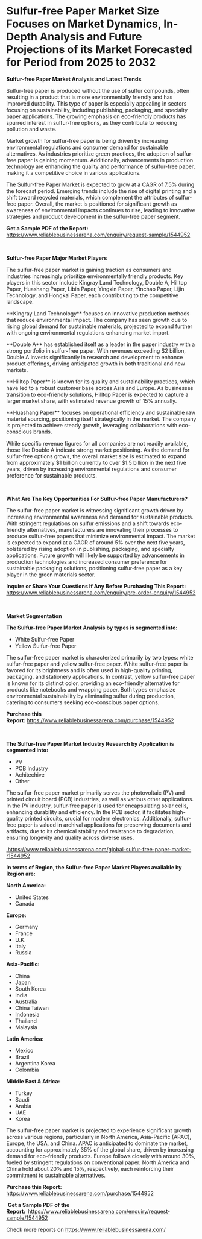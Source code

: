 <p><h1>Sulfur-free Paper Market Size Focuses on Market Dynamics, In-Depth Analysis and Future Projections of its Market Forecasted for Period from 2025 to 2032</h1></p><p><strong>Sulfur-free Paper Market Analysis and Latest Trends</strong></p>
<p><p>Sulfur-free paper is produced without the use of sulfur compounds, often resulting in a product that is more environmentally friendly and has improved durability. This type of paper is especially appealing in sectors focusing on sustainability, including publishing, packaging, and specialty paper applications. The growing emphasis on eco-friendly products has spurred interest in sulfur-free options, as they contribute to reducing pollution and waste.</p><p>Market growth for sulfur-free paper is being driven by increasing environmental regulations and consumer demand for sustainable alternatives. As industries prioritize green practices, the adoption of sulfur-free paper is gaining momentum. Additionally, advancements in production technology are enhancing the quality and performance of sulfur-free paper, making it a competitive choice in various applications.</p><p>The Sulfur-free Paper Market is expected to grow at a CAGR of 7.5% during the forecast period. Emerging trends include the rise of digital printing and a shift toward recycled materials, which complement the attributes of sulfur-free paper. Overall, the market is positioned for significant growth as awareness of environmental impacts continues to rise, leading to innovative strategies and product development in the sulfur-free paper segment.</p></p>
<p><strong>Get a Sample PDF of the Report:&nbsp;</strong> <a href="https://www.reliablebusinessarena.com/enquiry/request-sample/1544952?utm_campaign=2137&utm_medium=2&utm_source=Github&utm_content=ia&utm_term=02042025&utm_id=sulfur-free-paper">https://www.reliablebusinessarena.com/enquiry/request-sample/1544952</a></p>
<p>&nbsp;</p>
<p><strong>Sulfur-free Paper Major Market Players</strong></p>
<p><p>The sulfur-free paper market is gaining traction as consumers and industries increasingly prioritize environmentally friendly products. Key players in this sector include Kingray Land Technology, Double A, Hilltop Paper, Huashang Paper, Libin Paper, Yingxin Paper, Yinchao Paper, Lijin Technology, and Hongkai Paper, each contributing to the competitive landscape.</p><p>**Kingray Land Technology** focuses on innovative production methods that reduce environmental impact. The company has seen growth due to rising global demand for sustainable materials, projected to expand further with ongoing environmental regulations enhancing market import.</p><p>**Double A** has established itself as a leader in the paper industry with a strong portfolio in sulfur-free paper. With revenues exceeding $2 billion, Double A invests significantly in research and development to enhance product offerings, driving anticipated growth in both traditional and new markets.</p><p>**Hilltop Paper** is known for its quality and sustainability practices, which have led to a robust customer base across Asia and Europe. As businesses transition to eco-friendly solutions, Hilltop Paper is expected to capture a larger market share, with estimated revenue growth of 15% annually.</p><p>**Huashang Paper** focuses on operational efficiency and sustainable raw material sourcing, positioning itself strategically in the market. The company is projected to achieve steady growth, leveraging collaborations with eco-conscious brands.</p><p>While specific revenue figures for all companies are not readily available, those like Double A indicate strong market positioning. As the demand for sulfur-free options grows, the overall market size is estimated to expand from approximately $1 billion currently to over $1.5 billion in the next five years, driven by increasing environmental regulations and consumer preference for sustainable products.</p></p>
<p>&nbsp;</p>
<p><strong>What Are The Key Opportunities For Sulfur-free Paper Manufacturers?</strong></p>
<p><p>The sulfur-free paper market is witnessing significant growth driven by increasing environmental awareness and demand for sustainable products. With stringent regulations on sulfur emissions and a shift towards eco-friendly alternatives, manufacturers are innovating their processes to produce sulfur-free papers that minimize environmental impact. The market is expected to expand at a CAGR of around 5% over the next five years, bolstered by rising adoption in publishing, packaging, and specialty applications. Future growth will likely be supported by advancements in production technologies and increased consumer preference for sustainable packaging solutions, positioning sulfur-free paper as a key player in the green materials sector.</p></p>
<p><strong>Inquire or Share Your Questions If Any Before Purchasing This Report:</strong> <a href="https://www.reliablebusinessarena.com/enquiry/pre-order-enquiry/1544952?utm_campaign=2137&utm_medium=2&utm_source=Github&utm_content=ia&utm_term=02042025&utm_id=sulfur-free-paper">https://www.reliablebusinessarena.com/enquiry/pre-order-enquiry/1544952</a></p>
<p>&nbsp;</p>
<p><strong>Market Segmentation</strong></p>
<p><strong>The Sulfur-free Paper Market Analysis by types is segmented into:</strong></p>
<p><ul><li>White Sulfur-free Paper</li><li>Yellow Sulfur-free Paper</li></ul></p>
<p><p>The sulfur-free paper market is characterized primarily by two types: white sulfur-free paper and yellow sulfur-free paper. White sulfur-free paper is favored for its brightness and is often used in high-quality printing, packaging, and stationery applications. In contrast, yellow sulfur-free paper is known for its distinct color, providing an eco-friendly alternative for products like notebooks and wrapping paper. Both types emphasize environmental sustainability by eliminating sulfur during production, catering to consumers seeking eco-conscious paper options.</p></p>
<p><strong>Purchase this Report:&nbsp;</strong><a href="https://www.reliablebusinessarena.com/purchase/1544952?utm_campaign=2137&utm_medium=2&utm_source=Github&utm_content=ia&utm_term=02042025&utm_id=sulfur-free-paper">https://www.reliablebusinessarena.com/purchase/1544952</a></p>
<p>&nbsp;</p>
<p><strong>The Sulfur-free Paper Market Industry Research by Application is segmented into:</strong></p>
<p><ul><li>PV</li><li>PCB Industry</li><li>Achitechive</li><li>Other</li></ul></p>
<p><p>The sulfur-free paper market primarily serves the photovoltaic (PV) and printed circuit board (PCB) industries, as well as various other applications. In the PV industry, sulfur-free paper is used for encapsulating solar cells, enhancing durability and efficiency. In the PCB sector, it facilitates high-quality printed circuits, crucial for modern electronics. Additionally, sulfur-free paper is valued in archival applications for preserving documents and artifacts, due to its chemical stability and resistance to degradation, ensuring longevity and quality across diverse uses.</p></p>
<p><a href="https://www.reliablebusinessarena.com/global-sulfur-free-paper-market-r1544952?utm_campaign=2137&utm_medium=2&utm_source=Github&utm_content=ia&utm_term=02042025&utm_id=sulfur-free-paper">&nbsp;https://www.reliablebusinessarena.com/global-sulfur-free-paper-market-r1544952</a></p>
<p><strong>In terms of Region, the Sulfur-free Paper Market Players available by Region are:</strong></p>
<p>
    <p> <strong> North America: </strong>
        <ul>
            <li>United States</li>
            <li>Canada</li>
        </ul>
        </p> 
    <p> <strong> Europe: </strong>
        <ul>
            <li>Germany</li>
            <li>France</li>
            <li>U.K.</li>
            <li>Italy</li>
            <li>Russia</li>
        </ul>
        </p> 
    <p> <strong> Asia-Pacific: </strong>
        <ul>
            <li>China</li>
            <li>Japan</li>
            <li>South Korea</li>
            <li>India</li>
            <li>Australia</li>
            <li>China Taiwan</li>
            <li>Indonesia</li>
            <li>Thailand</li>
            <li>Malaysia</li>
        </ul>
        </p> 
    <p> <strong> Latin America: </strong>
        <ul>
            <li>Mexico</li>
            <li>Brazil</li>
            <li>Argentina Korea</li>
            <li>Colombia</li>
        </ul>
        </p> 
    <p> <strong> Middle East & Africa: </strong>
        <ul>
            <li>Turkey</li>
            <li>Saudi</li>
            <li>Arabia</li>
            <li>UAE</li>
            <li>Korea</li>
        </ul>
    </p>
    </p>
<p><p>The sulfur-free paper market is projected to experience significant growth across various regions, particularly in North America, Asia-Pacific (APAC), Europe, the USA, and China. APAC is anticipated to dominate the market, accounting for approximately 35% of the global share, driven by increasing demand for eco-friendly products. Europe follows closely with around 30%, fueled by stringent regulations on conventional paper. North America and China hold about 20% and 15%, respectively, each reinforcing their commitment to sustainable alternatives.</p></p>
<p><strong>Purchase this Report: </strong><a href="https://www.reliablebusinessarena.com/purchase/1544952?utm_campaign=2137&utm_medium=2&utm_source=Github&utm_content=ia&utm_term=02042025&utm_id=sulfur-free-paper">https://www.reliablebusinessarena.com/purchase/1544952</a></p>
<p>&nbsp;<strong>Get a Sample PDF of the Report:&nbsp;&nbsp;</strong><a href="https://www.reliablebusinessarena.com/enquiry/request-sample/1544952?utm_campaign=2137&utm_medium=2&utm_source=Github&utm_content=ia&utm_term=02042025&utm_id=sulfur-free-paper">https://www.reliablebusinessarena.com/enquiry/request-sample/1544952</a></p>
<p><strong></strong></p>
<p>Check more reports on <a href="https://www.reliablebusinessarena.com/?utm_campaign=2137&utm_medium=2&utm_source=Github&utm_content=ia&utm_term=02042025&utm_id=sulfur-free-paper">https://www.reliablebusinessarena.com/</a></p>